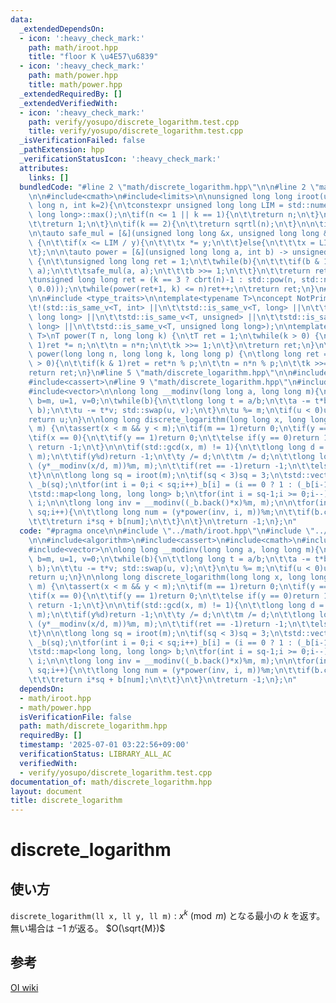 ```yaml
---
data:
  _extendedDependsOn:
  - icon: ':heavy_check_mark:'
    path: math/iroot.hpp
    title: "floor K \u4E57\u6839"
  - icon: ':heavy_check_mark:'
    path: math/power.hpp
    title: math/power.hpp
  _extendedRequiredBy: []
  _extendedVerifiedWith:
  - icon: ':heavy_check_mark:'
    path: verify/yosupo/discrete_logarithm.test.cpp
    title: verify/yosupo/discrete_logarithm.test.cpp
  _isVerificationFailed: false
  _pathExtension: hpp
  _verificationStatusIcon: ':heavy_check_mark:'
  attributes:
    links: []
  bundledCode: "#line 2 \"math/discrete_logarithm.hpp\"\n\n#line 2 \"math/iroot.hpp\"\
    \n\n#include<cmath>\n#include<limits>\n\nunsigned long long iroot(unsigned long\
    \ long n, int k=2){\n\tconstexpr unsigned long long LIM = std::numeric_limits<unsigned\
    \ long long>::max();\n\tif(n <= 1 || k == 1){\n\t\treturn n;\n\t}\n\tif(k >= 64){\n\
    \t\treturn 1;\n\t}\n\tif(k == 2){\n\t\treturn sqrtl(n);\n\t}\n\n\tif(n == LIM)n--;\n\
    \n\tauto safe_mul = [&](unsigned long long &x, unsigned long long &y) -> void\
    \ {\n\t\tif(x <= LIM / y){\n\t\t\tx *= y;\n\t\t}else{\n\t\t\tx = LIM;\n\t\t}\n\
    \t};\n\n\tauto power = [&](unsigned long long a, int b) -> unsigned long long\
    \ {\n\t\tunsigned long long ret = 1;\n\t\twhile(b){\n\t\t\tif(b & 1)safe_mul(ret,\
    \ a);\n\t\t\tsafe_mul(a, a);\n\t\t\tb >>= 1;\n\t\t}\n\t\treturn ret;\n\t};\n\n\
    \tunsigned long long ret = (k == 3 ? cbrt(n)-1 : std::pow(n, std::nextafter(1.0/double(k),\
    \ 0.0)));\n\twhile(power(ret+1, k) <= n)ret++;\n\treturn ret;\n}\n#line 2 \"math/power.hpp\"\
    \n\n#include <type_traits>\n\ntemplate<typename T>\nconcept NotPrimitiveInt =\n\
    \t!(std::is_same_v<T, int> ||\n\t\tstd::is_same_v<T, long> ||\n\t\tstd::is_same_v<T,\
    \ long long> ||\n\t\tstd::is_same_v<T, unsigned> ||\n\t\tstd::is_same_v<T, unsigned\
    \ long> ||\n\t\tstd::is_same_v<T, unsigned long long>);\n\ntemplate<NotPrimitiveInt\
    \ T>\nT power(T n, long long k) {\n\tT ret = 1;\n\twhile(k > 0) {\n\t\tif(k &\
    \ 1)ret *= n;\n\t\tn = n*n;\n\t\tk >>= 1;\n\t}\n\treturn ret;\n}\n\nlong long\
    \ power(long long n, long long k, long long p) {\n\tlong long ret = 1;\n\twhile(k\
    \ > 0){\n\t\tif(k & 1)ret = ret*n % p;\n\t\tn = n*n % p;\n\t\tk >>= 1;\n\t}\n\t\
    return ret;\n}\n#line 5 \"math/discrete_logarithm.hpp\"\n\n#include<algorithm>\n\
    #include<cassert>\n#line 9 \"math/discrete_logarithm.hpp\"\n#include<map>\n#include<numeric>\n\
    #include<vector>\n\nlong long __modinv(long long a, long long m){\n\tlong long\
    \ b=m, u=1, v=0;\n\twhile(b){\n\t\tlong long t = a/b;\n\t\ta -= t*b; std::swap(a,\
    \ b);\n\t\tu -= t*v; std::swap(u, v);\n\t}\n\tu %= m;\n\tif(u < 0)u += m;\n\t\
    return u;\n}\n\nlong long discrete_logarithm(long long x, long long y, long long\
    \ m) {\n\tassert(x < m && y < m);\n\tif(m == 1)return 0;\n\tif(y == 1)return 0;\n\
    \tif(x == 0){\n\t\tif(y == 1)return 0;\n\t\telse if(y == 0)return 1;\n\t\telse\
    \ return -1;\n\t}\n\n\tif(std::gcd(x, m) != 1){\n\t\tlong long d = std::gcd(x,\
    \ m);\n\t\tif(y%d)return -1;\n\t\ty /= d;\n\t\tm /= d;\n\t\tlong long ret = discrete_logarithm(x%m,\
    \ (y*__modinv(x/d, m))%m, m);\n\t\tif(ret == -1)return -1;\n\t\telse return ret+1;\n\
    \t}\n\n\tlong long sq = iroot(m);\n\tif(sq < 3)sq = 3;\n\tstd::vector<long long>\
    \ _b(sq);\n\tfor(int i = 0;i < sq;i++)_b[i] = (i == 0 ? 1 : (_b[i-1]*x)%m);\n\n\
    \tstd::map<long long, long long> b;\n\tfor(int i = sq-1;i >= 0;i--)b[_b[i]] =\
    \ i;\n\n\tlong long inv = __modinv((_b.back()*x)%m, m);\n\n\tfor(int i = 0;i <\
    \ sq;i++){\n\t\tlong long num = (y*power(inv, i, m))%m;\n\t\tif(b.contains(num)){\n\
    \t\t\treturn i*sq + b[num];\n\t\t}\n\t}\n\treturn -1;\n};\n"
  code: "#pragma once\n\n#include \"../math/iroot.hpp\"\n#include \"../math/power.hpp\"\
    \n\n#include<algorithm>\n#include<cassert>\n#include<cmath>\n#include<map>\n#include<numeric>\n\
    #include<vector>\n\nlong long __modinv(long long a, long long m){\n\tlong long\
    \ b=m, u=1, v=0;\n\twhile(b){\n\t\tlong long t = a/b;\n\t\ta -= t*b; std::swap(a,\
    \ b);\n\t\tu -= t*v; std::swap(u, v);\n\t}\n\tu %= m;\n\tif(u < 0)u += m;\n\t\
    return u;\n}\n\nlong long discrete_logarithm(long long x, long long y, long long\
    \ m) {\n\tassert(x < m && y < m);\n\tif(m == 1)return 0;\n\tif(y == 1)return 0;\n\
    \tif(x == 0){\n\t\tif(y == 1)return 0;\n\t\telse if(y == 0)return 1;\n\t\telse\
    \ return -1;\n\t}\n\n\tif(std::gcd(x, m) != 1){\n\t\tlong long d = std::gcd(x,\
    \ m);\n\t\tif(y%d)return -1;\n\t\ty /= d;\n\t\tm /= d;\n\t\tlong long ret = discrete_logarithm(x%m,\
    \ (y*__modinv(x/d, m))%m, m);\n\t\tif(ret == -1)return -1;\n\t\telse return ret+1;\n\
    \t}\n\n\tlong long sq = iroot(m);\n\tif(sq < 3)sq = 3;\n\tstd::vector<long long>\
    \ _b(sq);\n\tfor(int i = 0;i < sq;i++)_b[i] = (i == 0 ? 1 : (_b[i-1]*x)%m);\n\n\
    \tstd::map<long long, long long> b;\n\tfor(int i = sq-1;i >= 0;i--)b[_b[i]] =\
    \ i;\n\n\tlong long inv = __modinv((_b.back()*x)%m, m);\n\n\tfor(int i = 0;i <\
    \ sq;i++){\n\t\tlong long num = (y*power(inv, i, m))%m;\n\t\tif(b.contains(num)){\n\
    \t\t\treturn i*sq + b[num];\n\t\t}\n\t}\n\treturn -1;\n};\n"
  dependsOn:
  - math/iroot.hpp
  - math/power.hpp
  isVerificationFile: false
  path: math/discrete_logarithm.hpp
  requiredBy: []
  timestamp: '2025-07-01 03:22:56+09:00'
  verificationStatus: LIBRARY_ALL_AC
  verifiedWith:
  - verify/yosupo/discrete_logarithm.test.cpp
documentation_of: math/discrete_logarithm.hpp
layout: document
title: discrete_logarithm
---
```


# discrete_logarithm

## 使い方

``discrete_logarithm(ll x, ll y, ll m)`` : $x^k \pmod{m}$ となる最小の $k$ を返す。無い場合は $-1$ が返る。 $O(\sqrt{M})$

## 参考

[OI wiki](https://oi-wiki.org/math/number-theory/discrete-logarithm/#%E6%89%A9%E5%B1%95%E7%AF%87%E6%89%A9%E5%B1%95-bsgs)

